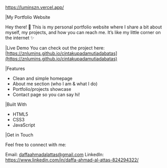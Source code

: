 https://luminszn.vercel.app/

|My Portfolio Website

Hey there! 👋
This is my personal portfolio website where I share a bit about myself, my projects, and how you can reach me. It’s like my little corner on the internet ✨

|Live Demo
You can check out the project here:  
[https://znlumins.github.io/cintakupadamutiadabatas](https://znlumins.github.io/cintakupadamutiadabatas)

|Features

* Clean and simple homepage
* About me section (who I am & what I do)
* Portfolio/projects showcase
* Contact page so you can say hi!

|Built With

* HTML5
* CSS3
* JavaScript

|Get in Touch

Feel free to connect with me:

Email: daffaahmadalattas@gmail.com
LinkedIn: https://www.linkedin.com/in/daffa-ahmad-al-attas-824294322/
